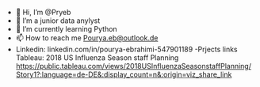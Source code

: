 - 👋 Hi, I’m @Pryeb
- 👀 I’m a junior data anylyst
- 🌱 I’m currently learning Python
- 📫 How to reach me Pourya.eb@outlook.de
- Linkedin: linkedin.com/in/pourya-ebrahimi-547901189
-Prjects links Tableau:
  2018 US Influenza Season staff Planning
   https://public.tableau.com/views/2018USInfluenzaSeasonstaffPlanning/Story1?:language=de-DE&:display_count=n&:origin=viz_share_link

